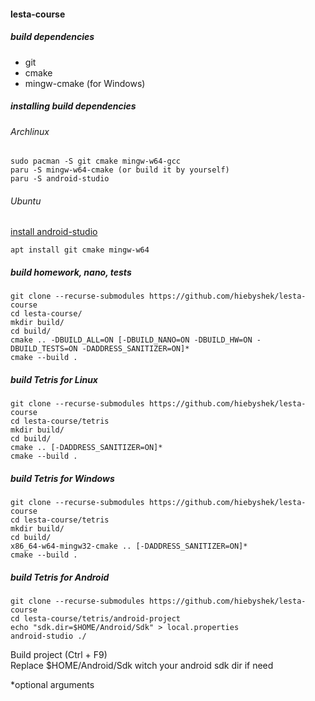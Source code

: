 #### lesta-course

##### build dependencies
- git
- cmake
- mingw-cmake (for Windows)

##### installing build dependencies
###### Archlinux
    sudo pacman -S git cmake mingw-w64-gcc
    paru -S mingw-w64-cmake (or build it by yourself)
    paru -S android-studio
###### Ubuntu
[install android-studio](https://dev.to/janetmutua/installing-android-studio-on-ubuntu-2204-complete-guide-1kh8)

    apt install git cmake mingw-w64


##### build homework, nano, tests
    git clone --recurse-submodules https://github.com/hiebyshek/lesta-course
    cd lesta-course/
    mkdir build/
    cd build/
    cmake .. -DBUILD_ALL=ON [-DBUILD_NANO=ON -DBUILD_HW=ON -DBUILD_TESTS=ON -DADDRESS_SANITIZER=ON]*
    cmake --build .

##### build Tetris for Linux
    git clone --recurse-submodules https://github.com/hiebyshek/lesta-course
    cd lesta-course/tetris
    mkdir build/
    cd build/
    cmake .. [-DADDRESS_SANITIZER=ON]*
    cmake --build .
    
##### build Tetris for Windows
    git clone --recurse-submodules https://github.com/hiebyshek/lesta-course
    cd lesta-course/tetris
    mkdir build/
    cd build/
    x86_64-w64-mingw32-cmake .. [-DADDRESS_SANITIZER=ON]*
    cmake --build .

##### build Tetris for Android
    git clone --recurse-submodules https://github.com/hiebyshek/lesta-course
    cd lesta-course/tetris/android-project
    echo "sdk.dir=$HOME/Android/Sdk" > local.properties
    android-studio ./
Build project (Ctrl + F9)\
Replace $HOME/Android/Sdk witch your android sdk dir if need
    
*optional arguments

